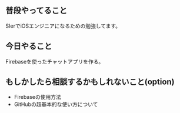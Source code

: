 ## 普段やってること
SIerでiOSエンジニアになるための勉強してます。

## 今日やること
Firebaseを使ったチャットアプリを作る。

## もしかしたら相談するかもしれないこと(option)
* Firebaseの使用方法
* GitHubの超基本的な使い方について
